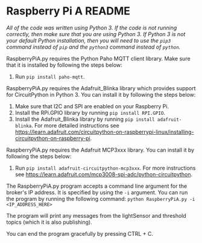 # Raspberry Pi A README

*All of the code was written using Python 3.  If the code is not running correctly, then make sure that you are using Python 3.  If Python 3 is not your default Python installation, then you will need to use the `pip3` command instead of `pip` and the `python3` command instead of `python`.*

RaspberryPiA.py requires the Python Paho MQTT client library.  Make sure that it is installed by following the steps below:
1. Run `pip install paho-mqtt`.

RaspberryPiA.py requires the Adafruit_Blinka library which provides support for CircuitPython in Python 3.  You can install it by following the steps below:
1. Make sure that I2C and SPI are enabled on your Raspberry Pi.
2. Install the RPi.GPIO library by running `pip install RPI.GPIO`.
3. Install the Adafruit_Blinka library by running `pip install adafruit-blinka`.
For more detailed instructions see https://learn.adafruit.com/circuitpython-on-raspberrypi-linux/installing-circuitpython-on-raspberry-pi.

RaspberryPiA.py requires the Adafruit MCP3xxx library.  You can install it by following the steps below:
1. Run `pip install adafruit-circuitpython-mcp3xxx`.
For more instructions see https://learn.adafruit.com/mcp3008-spi-adc/python-circuitpython.

The RaspberryPiA.py program accepts a command line argument for the broker's IP address.  It is specified by using the `-i` argument.  You can run the program by running the following command:
`python RaspberryPiA.py -i <IP_ADDRESS_HERE>`

The program will print any messages from the lightSensor and threshold topics (which it is also publishing).

You can end the program gracefully by pressing CTRL + C.
